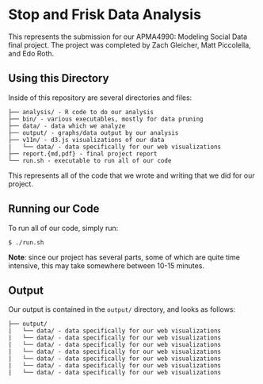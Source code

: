 # Stop and Frisk Data Analysis

This represents the submission for our APMA4990: Modeling Social Data final project. The project was completed by Zach Gleicher, Matt Piccolella, and Edo Roth.

## Using this Directory
Inside of this repository are several directories and files:

```
├── analysis/ - R code to do our analysis
├── bin/ - various executables, mostly for data pruning
├── data/ - data which we analyze
├── output/ - graphs/data output by our analysis
├── v11n/ - d3.js visualizations of our data
|   └── data/ - data specifically for our web visualizations 
├── report.{md,pdf} - final project report
└── run.sh - executable to run all of our code
```

This represents all of the code that we wrote and writing that we did for our project.

## Running our Code
To run all of our code, simply run:

```
$ ./run.sh
```

**Note**: since our project has several parts, some of which are quite time intensive, this may take somewhere between 10-15 minutes.

## Output
Our output is contained in the `output/` directory, and looks as follows:

```
├── output/ 
|   └── data/ - data specifically for our web visualizations 
|   └── data/ - data specifically for our web visualizations 
|   └── data/ - data specifically for our web visualizations 
|   └── data/ - data specifically for our web visualizations 
|   └── data/ - data specifically for our web visualizations 
|   └── data/ - data specifically for our web visualizations 
|   └── data/ - data specifically for our web visualizations 
```

